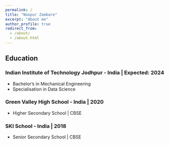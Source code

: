 ```yaml
---
permalink: /
title: "Noopur Zambare"
excerpt: "About me"
author_profile: true
redirect_from: 
  - /about/
  - /about.html
---
```




Education
---
### Indian Institute of Technology Jodhpur - India | Expected: 2024
  * Bachelor’s in Mechanical Engineering
  * Specialisation in Data Science

### Green Valley High School - India | 2020
  * Higher Secondary School | CBSE

### SKI School - India | 2018
  * Senior Secondary School | CBSE 